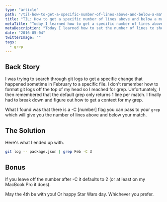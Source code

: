 ```yaml
---
type: "article"
path: "/til-how-to-get-a-specific-number-of-lines-above-and-below-a-matched-term-with-grep"
title: "TIL: How to get a specific number of lines above and below a matched term with grep"
metaTitle: "Today I learned how to get a specific number of lines above and below a matched term with grep"
metaDescription: "Today I learned how to set the number of lines to show above and below a matching term when using grep."
date: "2016-05-04"
twitterImage: ""
tags:
  - grep
---
```


## Back Story

I was trying to search through git logs to get a specific change that happened sometime in February to a specific file. I don't remember how to format git logs off the top of my head so I reached for grep. Unfortunately, I then remembered that the default grep only returns 1 line per match. I finally had to break down and figure out how to get a context for my grep.

What I found was that there is a -C [number] flag you can pass to your `grep` which will give you the number of lines above and below your match.

## The Solution

Here's what I ended up with.

```bash
git log -- package.json | grep Feb -C 3
```

## Bonus

If you leave off the number after -C it defaults to 2 (or at least on my MacBook Pro it does).

May the 4th be with you! Or happy Star Wars day. Whichever you prefer.
